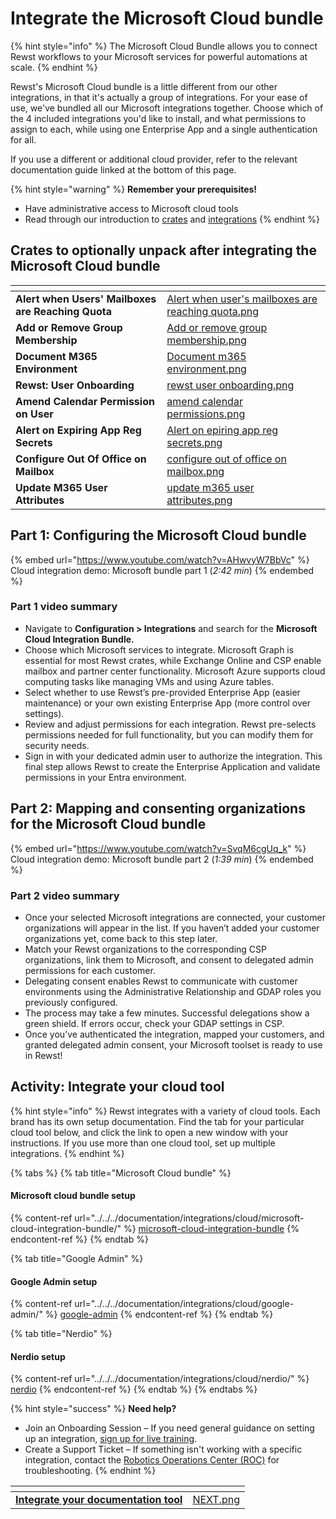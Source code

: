 # Integrate the Microsoft Cloud bundle

{% hint style="info" %}
The Microsoft Cloud Bundle allows you to connect Rewst workflows to your Microsoft services for powerful automations at scale.
{% endhint %}

Rewst's Microsoft Cloud bundle is a little different from our other integrations, in that it's actually a group of integrations. For your ease of use, we've bundled all our Microsoft integrations together. Choose which of the 4 included integrations you'd like to install, and what permissions to assign to each, while using one Enterprise App and a single authentication for all.

If you use a different or additional cloud provider, refer to the relevant documentation guide linked at the bottom of this page.

{% hint style="warning" %}
**Remember your prerequisites!**

* Have administrative access to Microsoft cloud tools
* Read through our introduction to [crates](../../../prebuilt-automations/crates/ "mention") and [integrations](../../../documentation/integrations/ "mention")
{% endhint %}

## Crates to optionally unpack after integrating the Microsoft Cloud bundle <a href="#crates-to-optionally-unpack-after-integrating-the-microsoft-cloud-bundle" id="crates-to-optionally-unpack-after-integrating-the-microsoft-cloud-bundle"></a>

<table data-view="cards"><thead><tr><th></th><th data-hidden data-card-cover data-type="files"></th></tr></thead><tbody><tr><td><strong>Alert when Users' Mailboxes are Reaching Quota</strong></td><td><a href="../../../.gitbook/assets/Alert when user&#x27;s mailboxes are reaching quota.png">Alert when user's mailboxes are reaching quota.png</a></td></tr><tr><td><strong>Add or Remove Group Membership</strong></td><td><a href="../../../.gitbook/assets/Add or remove group membership.png">Add or remove group membership.png</a></td></tr><tr><td><strong>Document M365 Environment</strong></td><td><a href="../../../.gitbook/assets/Document m365 environment.png">Document m365 environment.png</a></td></tr><tr><td><strong>Rewst: User Onboarding</strong></td><td><a href="../../../.gitbook/assets/rewst user onboarding.png">rewst user onboarding.png</a></td></tr><tr><td><strong>Amend Calendar Permission on User</strong></td><td><a href="../../../.gitbook/assets/amend calendar permissions.png">amend calendar permissions.png</a></td></tr><tr><td><strong>Alert on Expiring App Reg Secrets</strong></td><td><a href="../../../.gitbook/assets/Alert on epiring app reg secrets.png">Alert on epiring app reg secrets.png</a></td></tr><tr><td><strong>Configure Out Of Office on Mailbox</strong></td><td><a href="../../../.gitbook/assets/configure out of office on mailbox.png">configure out of office on mailbox.png</a></td></tr><tr><td><strong>Update M365 User Attributes</strong></td><td><a href="../../../.gitbook/assets/update m365 user attributes.png">update m365 user attributes.png</a></td></tr></tbody></table>

## **Part 1: Configuring the Microsoft Cloud bundle** <a href="#part-1-configuring-the-microsoft-cloud-bundle-2-42-min" id="part-1-configuring-the-microsoft-cloud-bundle-2-42-min"></a>

{% embed url="https://www.youtube.com/watch?v=AHwvyW7BbVc" %}
Cloud integration demo: Microsoft bundle part 1 (_2:42 min_)
{% endembed %}

### Part 1 video summary <a href="#part-1-video-summary" id="part-1-video-summary"></a>

* Navigate to **Configuration > Integrations** and search for the **Microsoft Cloud Integration Bundle.**
* Choose which Microsoft services to integrate. Microsoft Graph is essential for most Rewst crates, while Exchange Online and CSP enable mailbox and partner center functionality. Microsoft Azure supports cloud computing tasks like managing VMs and using Azure tables.
* Select whether to use Rewst’s pre-provided Enterprise App (easier maintenance) or your own existing Enterprise App (more control over settings).
* Review and adjust permissions for each integration. Rewst pre-selects permissions needed for full functionality, but you can modify them for security needs.
* Sign in with your dedicated admin user to authorize the integration. This final step allows Rewst to create the Enterprise Application and validate permissions in your Entra environment.

## **Part 2: Mapping and consenting organizations for the Microsoft Cloud bundle** <a href="#part-2-mapping-and-consenting-organizations-for-the-microsoft-cloud-bundle" id="part-2-mapping-and-consenting-organizations-for-the-microsoft-cloud-bundle"></a>

{% embed url="https://www.youtube.com/watch?v=SvqM6cgUq_k" %}
Cloud integration demo: Microsoft bundle part 2 (_1:39 min_)
{% endembed %}

### **Part 2 video summary** <a href="#part-2-video-summary" id="part-2-video-summary"></a>

* Once your selected Microsoft integrations are connected, your customer organizations will appear in the list. If you haven’t added your customer organizations yet, come back to this step later.
* Match your Rewst organizations to the corresponding CSP organizations, link them to Microsoft, and consent to delegated admin permissions for each customer.
* Delegating consent enables Rewst to communicate with customer environments using the Administrative Relationship and GDAP roles you previously configured.
* The process may take a few minutes. Successful delegations show a green shield. If errors occur, check your GDAP settings in CSP.
* Once you’ve authenticated the integration, mapped your customers, and granted delegated admin consent, your Microsoft toolset is ready to use in Rewst!

## **Activity: Integrate your cloud tool** <a href="#activity-integrate-your-cloud-tool-s" id="activity-integrate-your-cloud-tool-s"></a>

{% hint style="info" %}
Rewst integrates with a variety of cloud tools. Each brand has its own setup documentation. Find the tab for your particular cloud tool below, and click the link to open a new window with your instructions. If you use more than one cloud tool, set up multiple integrations.
{% endhint %}

{% tabs %}
{% tab title="Microsoft Cloud bundle" %}
#### Microsoft cloud bundle setup

{% content-ref url="../../../documentation/integrations/cloud/microsoft-cloud-integration-bundle/" %}
[microsoft-cloud-integration-bundle](../../../documentation/integrations/cloud/microsoft-cloud-integration-bundle/)
{% endcontent-ref %}
{% endtab %}

{% tab title="Google Admin" %}
#### Google Admin setup

{% content-ref url="../../../documentation/integrations/cloud/google-admin/" %}
[google-admin](../../../documentation/integrations/cloud/google-admin/)
{% endcontent-ref %}
{% endtab %}

{% tab title="Nerdio" %}
#### Nerdio setup

{% content-ref url="../../../documentation/integrations/cloud/nerdio/" %}
[nerdio](../../../documentation/integrations/cloud/nerdio/)
{% endcontent-ref %}
{% endtab %}
{% endtabs %}

{% hint style="success" %}
**Need help?**

* Join an Onboarding Session – If you need general guidance on setting up an integration, [sign up for live training](https://outlook.office365.com/owa/calendar/RewstImplementation1@rewst.io/bookings/).
* Create a Support Ticket – If something isn't working with a specific integration, contact the [Robotics Operations Center (ROC)](mailto:roc@rewst.io) for troubleshooting.
{% endhint %}

<table data-view="cards"><thead><tr><th></th><th data-hidden data-card-cover data-type="files"></th></tr></thead><tbody><tr><td><a href="integrate-your-documentation-tool.md"><strong>Integrate your documentation tool</strong></a></td><td><a href="../../../.gitbook/assets/NEXT.png">NEXT.png</a></td></tr></tbody></table>

